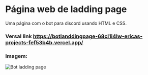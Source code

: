 # Página web de ladding page

Uma página com o bot para discord usando HTML e CSS.

### Versal link https://botlanddingpage-68cl1i4lw-ericas-projects-fef53b4b.vercel.app/

### Imagem:

![Bot ladding page](https://github.com/user-attachments/assets/9b438f85-ff78-4bab-aa35-f2b928b791eb)

